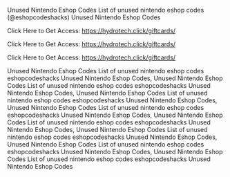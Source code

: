 Unused Nintendo Eshop Codes List of unused nintendo eshop codes (@eshopcodeshacks) Unused Nintendo Eshop Codes

Click Here to Get Access: https://hydrotech.click/giftcards/

Click Here to Get Access: https://hydrotech.click/giftcards/

Click Here to Get Access: https://hydrotech.click/giftcards/

Unused Nintendo Eshop Codes List of unused nintendo eshop codes eshopcodeshacks Unused Nintendo Eshop Codes, Unused Nintendo Eshop Codes List of unused nintendo eshop codes eshopcodeshacks Unused Nintendo Eshop Codes, Unused Nintendo Eshop Codes List of unused nintendo eshop codes eshopcodeshacks Unused Nintendo Eshop Codes, Unused Nintendo Eshop Codes List of unused nintendo eshop codes eshopcodeshacks Unused Nintendo Eshop Codes, Unused Nintendo Eshop Codes List of unused nintendo eshop codes eshopcodeshacks Unused Nintendo Eshop Codes, Unused Nintendo Eshop Codes List of unused nintendo eshop codes eshopcodeshacks Unused Nintendo Eshop Codes, Unused Nintendo Eshop Codes List of unused nintendo eshop codes eshopcodeshacks Unused Nintendo Eshop Codes, Unused Nintendo Eshop Codes List of unused nintendo eshop codes eshopcodeshacks Unused Nintendo Eshop Codes
